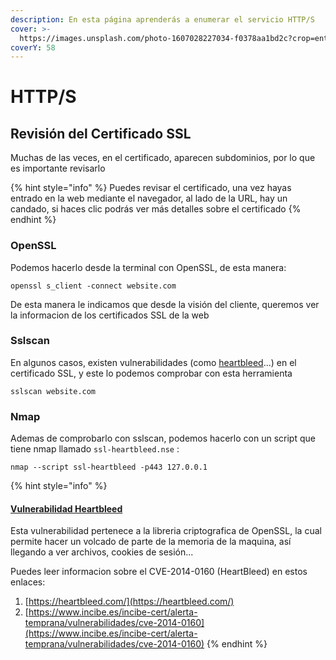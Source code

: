 ```yaml
---
description: En esta página aprenderás a enumerar el servicio HTTP/S
cover: >-
  https://images.unsplash.com/photo-1607028227034-f0378aa1bd2c?crop=entropy&cs=srgb&fm=jpg&ixid=M3wxOTcwMjR8MHwxfHNlYXJjaHw1fHxnZW9tZXRyaWN8ZW58MHx8fHwxNjg5MjQxNDA2fDA&ixlib=rb-4.0.3&q=85
coverY: 58
---
```


# HTTP/S

## Revisión del Certificado SSL

Muchas de las veces, en el certificado, aparecen subdominios, por lo que es importante revisarlo

{% hint style="info" %}
Puedes revisar el certificado, una vez hayas entrado en la web mediante el navegador, al lado de la URL, hay un candado, si haces clic podrás ver más detalles sobre el certificado
{% endhint %}

### OpenSSL&#x20;

Podemos hacerlo desde la terminal con OpenSSL, de esta manera:

```
openssl s_client -connect website.com
```

De esta manera le indicamos que desde la visión del cliente, queremos ver la informacion de los certificados SSL de la web

### Sslscan

En algunos casos, existen vulnerabilidades (como [heartbleed](https://www.incibe.es/incibe-cert/alerta-temprana/vulnerabilidades/cve-2014-0160)...) en el certificado SSL, y este lo podemos comprobar con esta herramienta

```
sslscan website.com
```

### Nmap

Ademas de comprobarlo con sslscan, podemos hacerlo con un script que tiene nmap llamado `ssl-heartbleed.nse` :&#x20;

```
nmap --script ssl-heartbleed -p443 127.0.0.1
```

{% hint style="info" %}
#### [Vulnerabilidad Heartbleed](https://www.incibe.es/incibe-cert/alerta-temprana/vulnerabilidades/cve-2014-0160)

Esta vulnerabilidad pertenece a la libreria criptografica de OpenSSL, la cual permite hacer un volcado de parte de la memoria de la maquina, así llegando a ver archivos, cookies de sesión...

Puedes leer informacion sobre el CVE-2014-0160 (HeartBleed) en estos enlaces:

1. [https://heartbleed.com/](https://heartbleed.com/)
2. [https://www.incibe.es/incibe-cert/alerta-temprana/vulnerabilidades/cve-2014-0160](https://www.incibe.es/incibe-cert/alerta-temprana/vulnerabilidades/cve-2014-0160)
{% endhint %}
